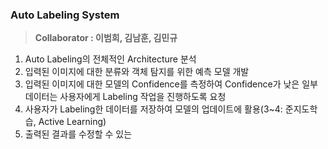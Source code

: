 ### Auto Labeling System

> **Collaborator : 이범희, 김남훈, 김민규**

1. Auto Labeling의 전체적인 Architecture 분석
2. 입력된 이미지에 대한 분류와 객체 탐지를 위한 예측 모델 개발
3. 입력된 이미지에 대한 모델의 Confidence를 측정하여 Confidence가 낮은 일부 데이터는 사용자에게 Labeling 작업을 진행하도록 요청
4. 사용자가 Labeling한 데이터를 저장하여 모델의 업데이트에 활용(3~4: 준지도학습, Active Learning)
5. 출력된 결과를 수정할 수 있는 
